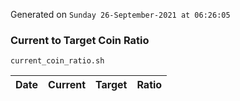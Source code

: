 Generated on `Sunday 26-September-2021 at 06:26:05`

### Current to Target Coin Ratio
`current_coin_ratio.sh`

Date|Current|Target|Ratio
---|---|---|---
